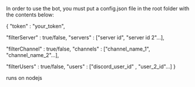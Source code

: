 In order to use the bot, you must put a config.json file in the root folder with the contents below:

{
  "token" : "your_token",

  "filterServer" : true/false,
  "servers" : ["server id", "server id 2"...],

  "filterChannel" : true/false,
  "channels" : ["channel_name_1", "channel_name_2"...],

  "filterUsers" : true/false,
  "users" : ["discord_user_id" , "user_2_id"...]
}

runs on nodejs
